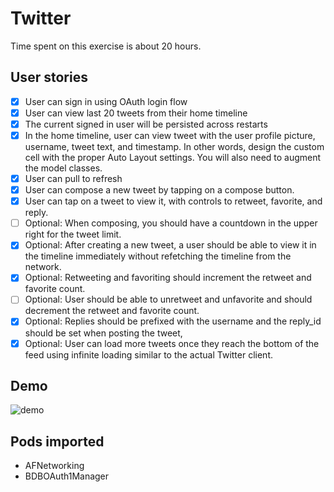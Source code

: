 Twitter
==========

Time spent on this exercise is about 20 hours.

## User stories

* [x] User can sign in using OAuth login flow
* [x] User can view last 20 tweets from their home timeline
* [x] The current signed in user will be persisted across restarts
* [x] In the home timeline, user can view tweet with the user profile picture, username, tweet text, and timestamp.  In other words, design the custom cell with the proper Auto Layout settings.  You will also need to augment the model classes.
* [x] User can pull to refresh
* [x] User can compose a new tweet by tapping on a compose button.
* [x] User can tap on a tweet to view it, with controls to retweet, favorite, and reply.
* [ ] Optional: When composing, you should have a countdown in the upper right for the tweet limit.
* [x] Optional: After creating a new tweet, a user should be able to view it in the timeline immediately without refetching the timeline from the network.
* [x] Optional: Retweeting and favoriting should increment the retweet and favorite count.
* [ ] Optional: User should be able to unretweet and unfavorite and should decrement the retweet and favorite count.
* [x] Optional: Replies should be prefixed with the username and the reply_id should be set when posting the tweet,
* [x] Optional: User can load more tweets once they reach the bottom of the feed using infinite loading similar to the actual Twitter client.

## Demo
![demo](http://i.imgur.com/vd8fbKE.gif) 

## Pods imported
* AFNetworking
* BDBOAuth1Manager

